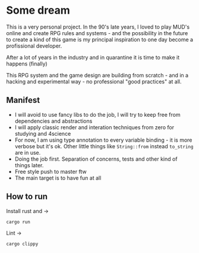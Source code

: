 Some dream
===
This is a very personal project. In the 90's late years, I loved to play MUD's online and create RPG rules and systems - and the possibility 
in the future to create a kind of this game is my principal inspiration to one day become a profissional developer.

After a lot of years in the industry and in quarantine it is time to make it happens (finally)

This RPG system and the game design are building from scratch - and in a hacking and experimental way - no professional "good practices" at all.

## Manifest

- I will avoid to use fancy libs to do the job, I will try to keep free from dependencies and abstractions
- I will apply classic render and interation techniques from zero for studying and 4science
- For now, I am using type annotation to every variable binding - it is more verbose but it's ok. Other little things like `String::from` instead `to_string` are in use.
- Doing the job first. Separation of concerns, tests and other kind of things later.
- Free style push to master ftw
- The main target is to have fun at all


## How to run

Install rust and ->

`cargo run`

Lint ->

`cargo clippy`